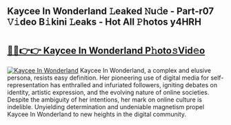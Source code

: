 ## Kaycee In Wonderland 𝙻eaked 𝙽u𝚍e - Part-r07 𝚅𝚒deo B𝚒kini 𝙻eaks - Hot All 𝙿hotos y4HRH

# <h2><a href="http://ld6vhf.urlbe.top/?page=Kaycee+In+Wonderland">🔗🔗👉👉 Kaycee In Wonderland P𝚑oto𝚜Vid𝚎o</a></h2>

[![Kaycee In Wonderland](https://i.imgur.com/eBuTRDB.gif)](http://ld6vhf.urlbe.top/?page=Kaycee+In+Wonderland)
Kaycee In Wonderland, a complex and elusive persona, resists easy definition. Her pioneering use of digital media for self-representation has enthralled and infuriated followers, igniting debates on identity, artistic expression, and the evolving nature of online societies. Despite the ambiguity of her intentions, her mark on online culture is indelible. Unyielding determination and undeniable magnetism propel Kaycee In Wonderland to new heights in the digital community.
